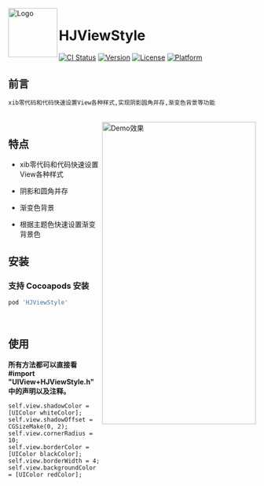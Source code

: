 <img src="https://github.com/JohnnyHooo/HJViewStyle/blob/master/Example/HJViewStyle/Images.xcassets/head.imageset/icon.png?raw=true" width="100" height="100" alt="Logo" align=left />  

# HJViewStyle
[![CI Status](http://img.shields.io/travis/Johnny/HJViewStyle.svg?style=flat)](https://travis-ci.org/Johnny/HJViewStyle)
[![Version](https://img.shields.io/cocoapods/v/HJViewStyle.svg?style=flat)](http://cocoapods.org/pods/HJViewStyle)
[![License](https://img.shields.io/cocoapods/l/HJViewStyle.svg?style=flat)](http://cocoapods.org/pods/HJViewStyle)
[![Platform](https://img.shields.io/cocoapods/p/HJViewStyle.svg?style=flat)](http://cocoapods.org/pods/HJViewStyle)


## 前言
```ruby
xib零代码和代码快速设置View各种样式,实现阴影圆角并存,渐变色背景等功能
```

<br /> 
<img src="https://github.com/JohnnyHooo/HJViewStyle/blob/master/HJViewStyle.png?raw=true"  width="313" height="616"  alt="Demo效果" align=right />

## 特点
- xib零代码和代码快速设置View各种样式

- 阴影和圆角并存

- 渐变色背景

- 根据主题色快速设置渐变背景色


## 安装

### 支持 Cocoapods 安装

```ruby
pod 'HJViewStyle'
```
<br /> 

## 使用
**所有方法都可以直接看 
#import "UIView+HJViewStyle.h"
中的声明以及注释。**
```objc
self.view.shadowColor = [UIColor whiteColor];
self.view.shadowOffset = CGSizeMake(0, 2);
self.view.cornerRadius = 10;
self.view.borderColor = [UIColor blackColor];
self.view.borderWidth = 4;
self.view.backgroundColor = [UIColor redColor];
```


